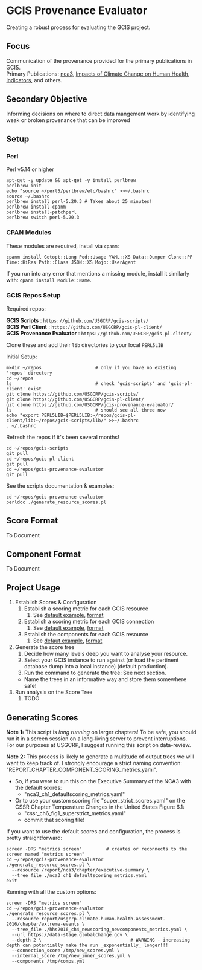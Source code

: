 # GCIS Provenance Evaluator
Creating a robust process for evaluating the GCIS project.

## Focus

Communication of the provenance provided for the primary publications in GCIS.  
Primary Publications: [nca3](https://data.globalchange.gov/report/nca3), [Impacts of Climate Change on Human Health](https://data.globalchange.gov/report/usgcrp-climate-human-health-assessment-2016), [Indicators](https://data.globalchange.gov/indicator?current=1), and others.  

## Secondary Objective
Informing decisions on where to direct data mangement work by identifying weak or broken provenance that can be improved

## Setup

### Perl

Perl v5.14 or higher  

```
apt-get -y update && apt-get -y install perlbrew
perlbrew init
echo "source ~/perl5/perlbrew/etc/bashrc" >>~/.bashrc
source ~/.bashrc
perlbrew install perl-5.20.3 # Takes about 25 minutes!
perlbrew install-cpanm
perlbrew install-patchperl
perlbrew switch perl-5.20.3
```

### CPAN Modules

These modules are required, install via `cpanm`:  

```
cpanm install Getopt::Long Pod::Usage YAML::XS Data::Dumper Clone::PP Time::HiRes Path::Class JSON::XS Mojo::UserAgent
```

If you run into any error that mentions a missing module, install it similarly with: `cpanm install Module::Name`.

### GCIS Repos Setup

Required repos:

**GCIS Scripts**     : `https://github.com/USGCRP/gcis-scripts/`  
**GCIS Perl Client** : `https://github.com/USGCRP/gcis-pl-client/`  
**GCIS Provenance Evaluator** : `https://github.com/USGCRP/gcis-pl-client/`

Clone these and add their `lib` directories to your local `PERL5LIB`

Initial Setup:
```
mkdir ~/repos                    # only if you have no existing 'repos' directory
cd ~/repos
ls                               # check 'gcis-scripts' and 'gcis-pl-client' exist
git clone https://github.com/USGCRP/gcis-scripts/
git clone https://github.com/USGCRP/gcis-pl-client/
git clone https://github.com/USGCRP/gcis-provenance-evaluator/
ls                               # should see all three now
echo "export PERL5LIB=$PERL5LIB:~/repos/gcis-pl-client/lib:~/repos/gcis-scripts/lib/" >>~/.bashrc
. ~/.bashrc
```

Refresh the repos if it's been several months!
```
cd ~/repos/gcis-scripts
git pull
cd ~/repos/gcis-pl-client
git pull
cd ~/repos/gcis-provenance-evaluator
git pull
```

See the scripts documentation & examples:
```
cd ~/repos/gcis-provenance-evaluator
perldoc ./generate_resource_scores.pl
```

## Score Format

To Document

## Component Format

To Document

## Project Usage

  1. Establish Scores & Configuration
     1. Establish a scoring metric for each GCIS resource
        1. See [default example](https://github.com/USGCRP/gcis-provenance-evaluator/blob/master/scores/internal_score.yaml), [format](#score-format)
     1. Establish a scoring metric for each GCIS connection
        1. See [default example](https://github.com/USGCRP/gcis-provenance-evaluator/blob/master/scores/connection_score.yaml), [format](#score-format)
     1. Establish the components for each GCIS resource
        1. See [defaut example](https://github.com/USGCRP/gcis-provenance-evaluator/blob/master/config/components.yaml), [format](#component-format)
  1. Generate the score tree
     1. Decide how many levels deep you want to analyse your resource.
     1. Select your GCIS instance to run against (or load the pertinent database dump into a local instance) (default production).
     1. Run the command to generate the tree: See next section.  
       - Name the trees in an informative way and store them somewhere safe!
  1. Run analysis on the Score Tree
     1. TODO

## Generating Scores


**Note 1:** This script is _long running_ on larger chapters! To be safe, you should run it in a screen session on a long-living server to prevent interruptions. For our purposes at USGCRP, I suggest running this script on data-review. 

**Note 2:** This process is likely to generate a multitude of output trees we will want to keep track of. I strongly encourage a strict naming convention: "REPORT_CHAPTER_COMPONENT_SCORING_metrics.yaml".  
  - So, if you were to run this on the Executive Summary of the NCA3 with the default scores: 
    - "nca3_ch1_defaultscoring_metrics.yaml"  
  - Or to use your custom scoring file "super_strict_scores.yaml" on the CSSR Chapter Temperature Changes in the United States Figure 6.1:
    - "cssr_ch6_fig1_superstrict_metrics.yaml" 
    - commit that scoring file!


If you want to use the default scores and configuration, the process is pretty straightforward:

```
screen -DRS "metrics screen"         # creates or reconnects to the screen named "metrics screen"
cd ~/repos/gcis-provenance-evaluator
./generate_resource_scores.pl \
  --resource /report/nca3/chapter/executive-summary \
  --tree_file ./nca3_ch1_defaultscoring_metrics.yaml
exit
```
  
Running with all the custom options:

```
screen -DRS "metrics screen"     
cd ~/repos/gcis-provenance-evaluator
./generate_resource_scores.pl \ 
  --resource report/usgcrp-climate-human-health-assessment-2016/chapter/extreme-events \ 
  --tree_file ./hhs2016_ch4_newscoring_newcomponents_metrics.yaml \ 
  --url https://data-stage.globalchange.gov \ 
  --depth 2 \                                 # WARNING - increasing depth can potentially make the run _exponentially_ longer!!!
  --connection_score /tmp/new_scores.yml \ 
  --internal_score /tmp/new_inner_scores.yml \ 
  --components /tmp/comps.yml
```


